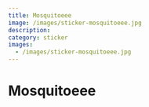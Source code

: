 ```yaml
---
title: Mosquitoeee
image: /images/sticker-mosquitoeee.jpg
description:
category: sticker
images:
  - /images/sticker-mosquitoeee.jpg
---
```


# Mosquitoeee
